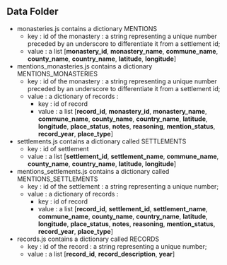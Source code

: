 ## Data Folder

- monasteries.js contains a dictionary MENTIONS
    - key : id of the monastery : a string representing a unique number preceded by an underscore to differentiate it from a settlement id;
    - value : a list [**monastery_id**, **monastery_name**, **commune_name**, **county_name**, **country_name**, **latitude**, **longitude**]
- mentions_monasteries.js contains a dictionary MENTIONS_MONASTERIES
    - key : id of the monastery : a string representing a unique number preceded by an underscore to differentiate it from a settlement id;
    - value : a dictionary of records :
        - key : id of record
        - value : a list [**record_id**, **monastery_id**, **monastery_name**, **commune_name**, **county_name**, **country_name**, **latitude**, **longitude**, **place_status**, **notes**, **reasoning**, **mention_status**, **record_year**, **place_type**]
- settlements.js contains a dictionary called SETTLEMENTS
    - key : id of settlement
    - value : a list [**settlement_id**, **settlement_name**, **commune_name**, **county_name**, **country_name**, **latitude**, **longitude**]
- mentions_settlements.js contains a dictionary called MENTIONS_SETTLEMENTS
    - key : id of the settlement : a string representing a unique number;
    - value : a dictionary of records :
        - key : id of record
        - value : a list [**record_id**, **settlement_id**, **settlement_name**, **commune_name**, **county_name**, **country_name**, **latitude**, **longitude**, **place_status**, **notes**, **reasoning**, **mention_status**, **record_year**, **place_type**]
- records.js contains a dictionary called RECORDS
    - key : id of the record : a string representing a unique number;
    - value : a list [**record_id**, **record_description**, **year**]
